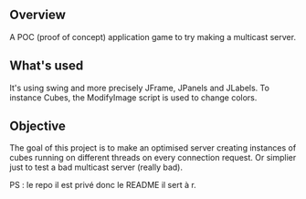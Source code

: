 ## Overview
A POC (proof of concept) application game to try making a multicast server.

## What's used
It's using swing and more precisely JFrame, JPanels and JLabels.
To instance Cubes, the ModifyImage script is used to change colors.

## Objective
The goal of this project is to make an optimised server creating instances of cubes running on different threads on every connection request.
Or simplier just to test a bad multicast server (really bad). 

PS : le repo il est privé donc le README il sert à r.
